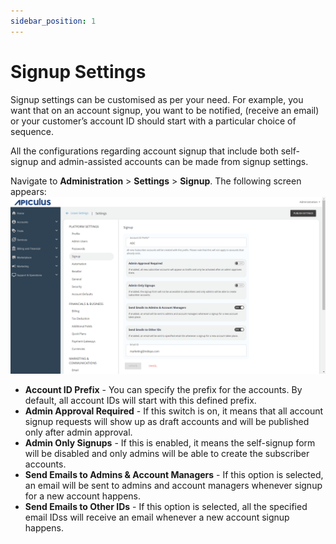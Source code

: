 ```yaml
---
sidebar_position: 1
---
```

# Signup Settings

Signup settings can be customised as per your need. For example, you want that on an account signup, you want to be notified, (receive an email) or your customer’s account ID should start with a particular choice of sequence. 

All the configurations regarding account signup that include both self-signup and admin-assisted accounts can be made from signup settings.

Navigate to **Administration** > **Settings** > **Signup**. The following screen appears:
![signup settings](img/signupsettings.png)

- **Account ID Prefix** - You can specify the prefix for the accounts. By default, all account IDs will start with this defined prefix.
- **Admin Approval Required** - If this switch is on, it means that all account signup requests will show up as draft accounts and will be published only after admin approval.
- **Admin Only Signups** - If this is enabled, it means the self-signup form will be disabled and only admins will be able to create the subscriber accounts.
- **Send Emails to Admins & Account Managers** - If this option is selected, an email will be sent to admins and account managers whenever signup for a new account happens.
- **Send Emails to Other IDs** - If this option is selected, all the specified email IDss will receive an email whenever a new account signup happens.